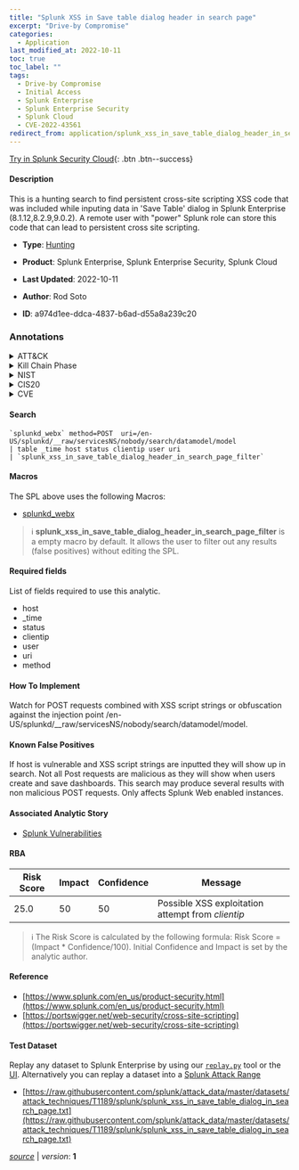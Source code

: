 ```yaml
---
title: "Splunk XSS in Save table dialog header in search page"
excerpt: "Drive-by Compromise"
categories:
  - Application
last_modified_at: 2022-10-11
toc: true
toc_label: ""
tags:
  - Drive-by Compromise
  - Initial Access
  - Splunk Enterprise
  - Splunk Enterprise Security
  - Splunk Cloud
  - CVE-2022-43561
redirect_from: application/splunk_xss_in_save_table_dialog_header_in_search_page/
---
```




[Try in Splunk Security Cloud](https://www.splunk.com/en_us/cyber-security.html){: .btn .btn--success}

#### Description

This is a hunting search to find persistent cross-site scripting XSS code that was included while inputing data in &#39;Save Table&#39; dialog in Splunk Enterprise (8.1.12,8.2.9,9.0.2). A remote user with &#34;power&#34; Splunk role can store this code that can lead to persistent cross site scripting.

- **Type**: [Hunting](https://github.com/splunk/security_content/wiki/Detection-Analytic-Types)
- **Product**: Splunk Enterprise, Splunk Enterprise Security, Splunk Cloud

- **Last Updated**: 2022-10-11
- **Author**: Rod Soto
- **ID**: a974d1ee-ddca-4837-b6ad-d55a8a239c20

### Annotations
<details>
  <summary>ATT&CK</summary>

<div markdown="1">

#### [ATT&CK](https://attack.mitre.org/)

| ID          | Technique   | Tactic         |
| ----------- | ----------- |--------------- |
| [T1189](https://attack.mitre.org/techniques/T1189/) | Drive-by Compromise | Initial Access |

</div>
</details>


<details>
  <summary>Kill Chain Phase</summary>

<div markdown="1">

* Exploitation


</div>
</details>


<details>
  <summary>NIST</summary>

<div markdown="1">

* DE.CM



</div>
</details>

<details>
  <summary>CIS20</summary>

<div markdown="1">

* CIS 3
* CIS 5
* CIS 16



</div>
</details>

<details>
  <summary>CVE</summary>

<div markdown="1">

| ID          | Summary | [CVSS](https://nvd.nist.gov/vuln-metrics/cvss) |
| ----------- | ----------- | -------------- |
| [CVE-2022-43561](https://nvd.nist.gov/vuln/detail/CVE-2022-43561) | In Splunk Enterprise versions below 8.1.12, 8.2.9, and 9.0.2, a remote user that holds the “power” Splunk role can store arbitrary scripts that can lead to persistent cross-site scripting (XSS). The vulnerability affects instances with Splunk Web enabled. | None |



</div>
</details>


#### Search

```
`splunkd_webx` method=POST  uri=/en-US/splunkd/__raw/servicesNS/nobody/search/datamodel/model 
| table _time host status clientip user uri 
| `splunk_xss_in_save_table_dialog_header_in_search_page_filter`
```

#### Macros
The SPL above uses the following Macros:
* [splunkd_webx](https://github.com/splunk/security_content/blob/develop/macros/splunkd_webx.yml)

> :information_source:
> **splunk_xss_in_save_table_dialog_header_in_search_page_filter** is a empty macro by default. It allows the user to filter out any results (false positives) without editing the SPL.



#### Required fields
List of fields required to use this analytic.
* host
* _time
* status
* clientip
* user
* uri
* method



#### How To Implement
Watch for POST requests combined with XSS script strings or obfuscation against the injection point /en-US/splunkd/__raw/servicesNS/nobody/search/datamodel/model.
#### Known False Positives
If host is vulnerable and XSS script strings are inputted they will show up in search. Not all Post requests are malicious as they will show when users create and save dashboards. This search may produce several results with non malicious POST requests. Only affects Splunk Web enabled instances.

#### Associated Analytic Story
* [Splunk Vulnerabilities](/stories/splunk_vulnerabilities)




#### RBA

| Risk Score  | Impact      | Confidence   | Message      |
| ----------- | ----------- |--------------|--------------|
| 25.0 | 50 | 50 | Possible XSS exploitation attempt from $clientip$ |


> :information_source:
> The Risk Score is calculated by the following formula: Risk Score = (Impact * Confidence/100). Initial Confidence and Impact is set by the analytic author.


#### Reference

* [https://www.splunk.com/en_us/product-security.html](https://www.splunk.com/en_us/product-security.html)
* [https://portswigger.net/web-security/cross-site-scripting](https://portswigger.net/web-security/cross-site-scripting)



#### Test Dataset
Replay any dataset to Splunk Enterprise by using our [`replay.py`](https://github.com/splunk/attack_data#using-replaypy) tool or the [UI](https://github.com/splunk/attack_data#using-ui).
Alternatively you can replay a dataset into a [Splunk Attack Range](https://github.com/splunk/attack_range#replay-dumps-into-attack-range-splunk-server)

* [https://raw.githubusercontent.com/splunk/attack_data/master/datasets/attack_techniques/T1189/splunk/splunk_xss_in_save_table_dialog_in_search_page.txt](https://raw.githubusercontent.com/splunk/attack_data/master/datasets/attack_techniques/T1189/splunk/splunk_xss_in_save_table_dialog_in_search_page.txt)



[*source*](https://github.com/splunk/security_content/tree/develop/detections/application/splunk_xss_in_save_table_dialog_header_in_search_page.yml) \| *version*: **1**